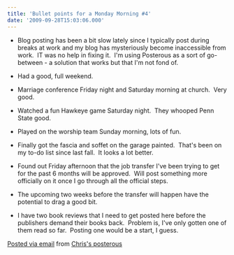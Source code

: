 ```yaml
---
title: 'Bullet points for a Monday Morning #4'
date: '2009-09-28T15:03:06.000'
---
```


- Blog posting has been a bit slow lately since I typically post during breaks at work and my blog has mysteriously become inaccessible from work.  IT was no help in fixing it.  I'm using Posterous as a sort of go-between - a solution that works but that I'm not fond of.
- Had a good, full weekend.   

- Marriage conference Friday night and Saturday morning at church.  Very good.
- Watched a fun Hawkeye game Saturday night.  They whooped Penn State good.  

- Played on the worship team Sunday morning, lots of fun.
- Finally got the fascia and soffet on the garage painted.  That's been on my to-do list since last fall.  It looks a lot better.
- Found out Friday afternoon that the job transfer I've been trying to get for the past 6 months will be approved.  Will post something more officially on it once I go through all the official steps.
- The upcoming two weeks before the transfer will happen have the potential to drag a good bit.
- I have two book reviews that I need to get posted here before the publishers demand their books back.  Problem is, I've only gotten one of them read so far.  Posting one would be a start, I guess.  


[Posted via email](http://posterous.com) from [Chris's posterous](http://chrishubbs.posterous.com/bullet-points-for-a-monday-morning)
